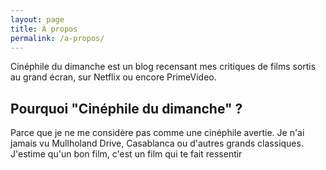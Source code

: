 ```yaml
---
layout: page
title: À propos
permalink: /a-propos/
---
```


Cinéphile du dimanche est un blog recensant mes critiques de films sortis au grand écran, sur Netflix ou encore PrimeVideo. 

## Pourquoi "Cinéphile du dimanche" ?
Parce que je ne me considère pas comme une cinéphile avertie. Je n'ai jamais vu Mullholand Drive, Casablanca ou d'autres grands classiques. J'estime qu'un bon film, c'est un film qui te fait ressentir 